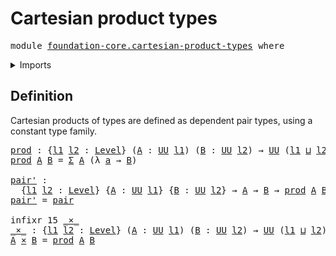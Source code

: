 # Cartesian product types

<pre class="Agda"><a id="36" class="Keyword">module</a> <a id="43" href="foundation-core.cartesian-product-types.html" class="Module">foundation-core.cartesian-product-types</a> <a id="83" class="Keyword">where</a>
</pre>
<details><summary>Imports</summary>

<pre class="Agda"><a id="139" class="Keyword">open</a> <a id="144" class="Keyword">import</a> <a id="151" href="foundation.dependent-pair-types.html" class="Module">foundation.dependent-pair-types</a>
<a id="183" class="Keyword">open</a> <a id="188" class="Keyword">import</a> <a id="195" href="foundation.universe-levels.html" class="Module">foundation.universe-levels</a>
</pre>
</details>

## Definition

Cartesian products of types are defined as dependent pair types, using a
constant type family.

<pre class="Agda"><a id="prod"></a><a id="358" href="foundation-core.cartesian-product-types.html#358" class="Function">prod</a> <a id="363" class="Symbol">:</a> <a id="365" class="Symbol">{</a><a id="366" href="foundation-core.cartesian-product-types.html#366" class="Bound">l1</a> <a id="369" href="foundation-core.cartesian-product-types.html#369" class="Bound">l2</a> <a id="372" class="Symbol">:</a> <a id="374" href="Agda.Primitive.html#591" class="Postulate">Level</a><a id="379" class="Symbol">}</a> <a id="381" class="Symbol">(</a><a id="382" href="foundation-core.cartesian-product-types.html#382" class="Bound">A</a> <a id="384" class="Symbol">:</a> <a id="386" href="Agda.Primitive.html#320" class="Primitive">UU</a> <a id="389" href="foundation-core.cartesian-product-types.html#366" class="Bound">l1</a><a id="391" class="Symbol">)</a> <a id="393" class="Symbol">(</a><a id="394" href="foundation-core.cartesian-product-types.html#394" class="Bound">B</a> <a id="396" class="Symbol">:</a> <a id="398" href="Agda.Primitive.html#320" class="Primitive">UU</a> <a id="401" href="foundation-core.cartesian-product-types.html#369" class="Bound">l2</a><a id="403" class="Symbol">)</a> <a id="405" class="Symbol">→</a> <a id="407" href="Agda.Primitive.html#320" class="Primitive">UU</a> <a id="410" class="Symbol">(</a><a id="411" href="foundation-core.cartesian-product-types.html#366" class="Bound">l1</a> <a id="414" href="Agda.Primitive.html#804" class="Primitive Operator">⊔</a> <a id="416" href="foundation-core.cartesian-product-types.html#369" class="Bound">l2</a><a id="418" class="Symbol">)</a>
<a id="420" href="foundation-core.cartesian-product-types.html#358" class="Function">prod</a> <a id="425" href="foundation-core.cartesian-product-types.html#425" class="Bound">A</a> <a id="427" href="foundation-core.cartesian-product-types.html#427" class="Bound">B</a> <a id="429" class="Symbol">=</a> <a id="431" href="foundation.dependent-pair-types.html#505" class="Record">Σ</a> <a id="433" href="foundation-core.cartesian-product-types.html#425" class="Bound">A</a> <a id="435" class="Symbol">(λ</a> <a id="438" href="foundation-core.cartesian-product-types.html#438" class="Bound">a</a> <a id="440" class="Symbol">→</a> <a id="442" href="foundation-core.cartesian-product-types.html#427" class="Bound">B</a><a id="443" class="Symbol">)</a>

<a id="pair&#39;"></a><a id="446" href="foundation-core.cartesian-product-types.html#446" class="Function">pair&#39;</a> <a id="452" class="Symbol">:</a>
  <a id="456" class="Symbol">{</a><a id="457" href="foundation-core.cartesian-product-types.html#457" class="Bound">l1</a> <a id="460" href="foundation-core.cartesian-product-types.html#460" class="Bound">l2</a> <a id="463" class="Symbol">:</a> <a id="465" href="Agda.Primitive.html#591" class="Postulate">Level</a><a id="470" class="Symbol">}</a> <a id="472" class="Symbol">{</a><a id="473" href="foundation-core.cartesian-product-types.html#473" class="Bound">A</a> <a id="475" class="Symbol">:</a> <a id="477" href="Agda.Primitive.html#320" class="Primitive">UU</a> <a id="480" href="foundation-core.cartesian-product-types.html#457" class="Bound">l1</a><a id="482" class="Symbol">}</a> <a id="484" class="Symbol">{</a><a id="485" href="foundation-core.cartesian-product-types.html#485" class="Bound">B</a> <a id="487" class="Symbol">:</a> <a id="489" href="Agda.Primitive.html#320" class="Primitive">UU</a> <a id="492" href="foundation-core.cartesian-product-types.html#460" class="Bound">l2</a><a id="494" class="Symbol">}</a> <a id="496" class="Symbol">→</a> <a id="498" href="foundation-core.cartesian-product-types.html#473" class="Bound">A</a> <a id="500" class="Symbol">→</a> <a id="502" href="foundation-core.cartesian-product-types.html#485" class="Bound">B</a> <a id="504" class="Symbol">→</a> <a id="506" href="foundation-core.cartesian-product-types.html#358" class="Function">prod</a> <a id="511" href="foundation-core.cartesian-product-types.html#473" class="Bound">A</a> <a id="513" href="foundation-core.cartesian-product-types.html#485" class="Bound">B</a>
<a id="515" href="foundation-core.cartesian-product-types.html#446" class="Function">pair&#39;</a> <a id="521" class="Symbol">=</a> <a id="523" href="foundation.dependent-pair-types.html#586" class="InductiveConstructor">pair</a>

<a id="529" class="Keyword">infixr</a> <a id="536" class="Number">15</a> <a id="539" href="foundation-core.cartesian-product-types.html#543" class="Function Operator">_×_</a>
<a id="_×_"></a><a id="543" href="foundation-core.cartesian-product-types.html#543" class="Function Operator">_×_</a> <a id="547" class="Symbol">:</a> <a id="549" class="Symbol">{</a><a id="550" href="foundation-core.cartesian-product-types.html#550" class="Bound">l1</a> <a id="553" href="foundation-core.cartesian-product-types.html#553" class="Bound">l2</a> <a id="556" class="Symbol">:</a> <a id="558" href="Agda.Primitive.html#591" class="Postulate">Level</a><a id="563" class="Symbol">}</a> <a id="565" class="Symbol">(</a><a id="566" href="foundation-core.cartesian-product-types.html#566" class="Bound">A</a> <a id="568" class="Symbol">:</a> <a id="570" href="Agda.Primitive.html#320" class="Primitive">UU</a> <a id="573" href="foundation-core.cartesian-product-types.html#550" class="Bound">l1</a><a id="575" class="Symbol">)</a> <a id="577" class="Symbol">(</a><a id="578" href="foundation-core.cartesian-product-types.html#578" class="Bound">B</a> <a id="580" class="Symbol">:</a> <a id="582" href="Agda.Primitive.html#320" class="Primitive">UU</a> <a id="585" href="foundation-core.cartesian-product-types.html#553" class="Bound">l2</a><a id="587" class="Symbol">)</a> <a id="589" class="Symbol">→</a> <a id="591" href="Agda.Primitive.html#320" class="Primitive">UU</a> <a id="594" class="Symbol">(</a><a id="595" href="foundation-core.cartesian-product-types.html#550" class="Bound">l1</a> <a id="598" href="Agda.Primitive.html#804" class="Primitive Operator">⊔</a> <a id="600" href="foundation-core.cartesian-product-types.html#553" class="Bound">l2</a><a id="602" class="Symbol">)</a>
<a id="604" href="foundation-core.cartesian-product-types.html#604" class="Bound">A</a> <a id="606" href="foundation-core.cartesian-product-types.html#543" class="Function Operator">×</a> <a id="608" href="foundation-core.cartesian-product-types.html#608" class="Bound">B</a> <a id="610" class="Symbol">=</a> <a id="612" href="foundation-core.cartesian-product-types.html#358" class="Function">prod</a> <a id="617" href="foundation-core.cartesian-product-types.html#604" class="Bound">A</a> <a id="619" href="foundation-core.cartesian-product-types.html#608" class="Bound">B</a>
</pre>